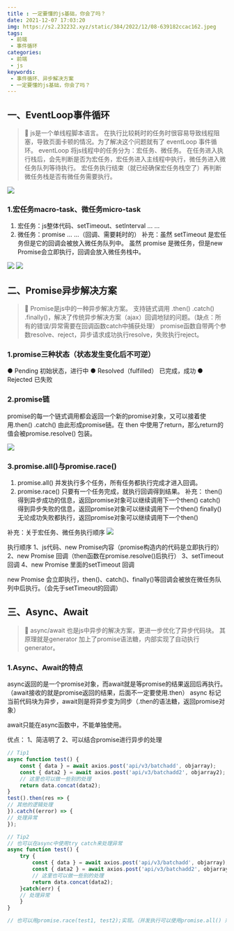 ```yaml
---
title : 一定要懂的js基础，你会了吗？
date: 2021-12-07 17:03:20
img: https://s2.232232.xyz/static/384/2022/12/08-639182ccac162.jpeg
tags:
 - 前端
 - 事件循环
categories: 
 - 前端
 - js
keywords:
 - 事件循环、异步解决方案
 - 一定要懂的js基础，你会了吗？
---
```

## 一、EventLoop事件循环
> 🎯 js是一个单线程脚本语言。
> 在执行比较耗时的任务时很容易导致线程阻塞，导致页面卡顿的情况。为了解决这个问题就有了 eventLoop 事件循环。
> eventLoop 将js线程中的任务分为：宏任务、微任务。
> 在任务进入执行栈后，会先判断是否为宏任务，宏任务进入主线程中执行，微任务进入微任务队列等待执行。
> 宏任务执行结束（就已经确保宏任务栈空了）再判断微任务栈是否有微任务需要执行。

![](./stack.png)

### 1.宏任务macro-task、微任务micro-task
1. 宏任务：js整体代码、setTimeout、setInterval ... ...
2. 微任务：promise ... ...（回调、需要耗时的）
补充：虽然 setTimeout 是宏任务但是它的回调会被放入微任务队列中。
虽然 promise 是微任务，但是new Promise会立即执行，回调会放入微任务栈中。

![](./task.png)
![](./evenloop.png)


## 二、Promise异步解决方案
> 🎯 Promise是js中的一种异步解决方案。
> 支持链式调用 .then() .catch() .finally()，解决了传统异步解决方案（ajax）回调地狱的问题。（缺点：所有的错误/异常需要在回调函数catch中捕获处理）
> promise函数自带两个参数resolve、reject，异步请求成功执行resolve，失败执行reject。

### 1.promise三种状态（状态发生变化后不可逆）
● Pending 初始状态，进行中
● Resolved（fulfilled） 已完成，成功
● Rejected 已失败

### 2.promise链
promise的每一个链式调用都会返回一个新的promise对象，又可以接着使用.then() .catch() 由此形成promise链。在 then 中使用了return，那么return的值会被promise.resolve() 包装。

![](./promise1.png)

### 3.promise.all()与promise.race()
1. promise.all() 并发执行多个任务，所有任务都执行完成才进入回调。
2. promise.race() 只要有一个任务完成，就执行回调得到结果。
补充：
then() 得到异步成功的信息，返回promise对象可以继续调用下一个then()
catch() 得到异步失败的信息，返回promise对象可以继续调用下一个then()
finally() 无论成功失败都执行，返回promise对象可以继续调用下一个then()


补充：关于宏任务、微任务执行顺序
![](./promise.png)

执行顺序
1、js代码、new Promise内容（promise构造内的代码是立即执行的）
2、new Promise 回调（then函数在promise.resolve()后执行）
3、setTimeout 回调
4、new Promise 里面的setTimeout 回调

new Promise 会立即执行，then()、catch()、finally()等回调会被放在微任务队列中后执行。（会先于setTimeout的回调）


## 三、Async、Await
> 🎯 async/await 也是js中异步的解决方案，更进一步优化了异步代码块。
> 其原理就是generator 加上了promise语法糖，内部实现了自动执行generator。

### 1.Async、Await的特点
async返回的是一个promise对象，而await就是等promise的结果返回后再执行。（await接收的就是promise返回的结果，后面不一定要使用.then）
async 标记当前代码块为异步，await则是将异步变为同步（.then的语法糖，返回promise对象）

await只能在async函数中，不能单独使用。

优点：
1、简洁明了
2、可以结合promise进行异步的处理

```js
// Tip1
async function test() {
    const { data } = await axios.post('api/v3/batchadd', objarray);
    const { data2 } = await axios.post('api/v3/batchadd2', objarray2);
    // 这里也可以做一些别的处理
    return data.concat(data2);
}
test().then(res => {
// 其他的逻辑处理
}).catch((error) => {
// 处理异常
});

// Tip2
// 也可以在async中使用try catch来处理异常
async function test() {
    try {
        const { data } = await axios.post('api/v3/batchadd', objarray);
        const { data2 } = await axios.post('api/v3/batchadd2', objarray2);
        // 这里也可以做一些别的处理
        return data.concat(data2);
    }catch(err) {
    // 处理异常
    }
}

// 也可以用promise.race(test1, test2);实现。（并发执行可以使用promise.all() 来实现）
```



